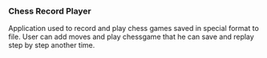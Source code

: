 ### Chess Record Player
Application used to record and play chess games saved in special format to file. User can add moves and play chessgame that he can save and replay step by step another time.